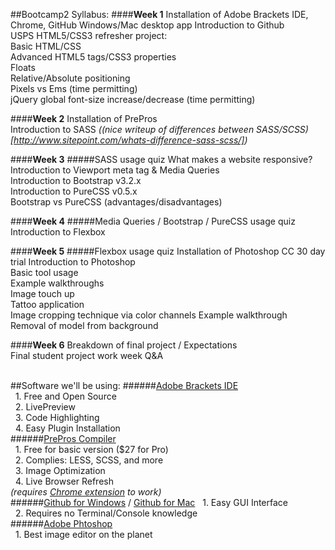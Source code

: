 ##Bootcamp2 Syllabus:
####__Week 1__
Installation of Adobe Brackets IDE, Chrome, GitHub Windows/Mac desktop app Introduction to Github <br>
USPS HTML5/CSS3 refresher project: <br>
Basic HTML/CSS <br>
Advanced HTML5 tags/CSS3 properties <br>
Floats <br>
Relative/Absolute positioning <br>
Pixels vs Ems (time permitting) <br>
jQuery global font-size increase/decrease (time permitting) <br>

####__Week 2__
Installation of PrePros <br>
Introduction to SASS _((nice writeup of differences between SASS/SCSS)[http://www.sitepoint.com/whats-difference-sass-scss/])_ <br>

####__Week 3__
#####SASS usage quiz
What makes a website responsive? <br>
Introduction to Viewport meta tag & Media Queries <br>
Introduction to Bootstrap v3.2.x <br>
Introduction to PureCSS v0.5.x <br>
Bootstrap vs PureCSS (advantages/disadvantages) <br>

####__Week 4__
#####Media Queries / Bootstrap / PureCSS usage quiz
Introduction to Flexbox <br>

####__Week 5__
#####Flexbox usage quiz
Installation of Photoshop CC 30 day trial Introduction to Photoshop <br>
Basic tool usage <br>
Example walkthroughs <br>
Image touch up <br>
Tattoo application <br>
Image cropping technique via color channels Example walkthrough <br>
Removal of model from background <br>

####__Week 6__
Breakdown of final project / Expectations <br>
Final student project work week Q&A <br> <br>

##Software we'll be using:
######[Adobe Brackets IDE](http://brackets.io/?lang=en) <br>
&nbsp;&nbsp;1. Free and Open Source <br>
&nbsp;&nbsp;2. LivePreview <br>
&nbsp;&nbsp;3. Code Highlighting <br>
&nbsp;&nbsp;4. Easy Plugin Installation <br>
######[PrePros Compiler](http://alphapixels.com/prepros/) <br>
&nbsp;&nbsp;1. Free for basic version ($27 for Pro) <br>
&nbsp;&nbsp;2. Complies: LESS, SCSS, and more <br>
&nbsp;&nbsp;3. Image Optimization <br>
&nbsp;&nbsp;4. Live Browser Refresh <br>
_(requires [Chrome extension](https://chrome.google.com/webstore/detail/prepros/bnlfjdjbjiabcgkkjaicjepbhhmeonlm?hl=en) to work)_ <br>
######[Github for Windows](https://windows.github.com/) / [Github for Mac](https://mac.github.com/)
&nbsp;&nbsp;1. Easy GUI Interface <br>
&nbsp;&nbsp;2. Requires no Terminal/Console knowledge <br>
######[Adobe Phtoshop](https://creative.adobe.com/plans/photography?sdid=KKQIN&kw=semgeneric&ttsrccat=sem-ww-di-ps-brand&skwcid=AL!3085!3!51790652058!e!!g!!adobe%20photoshop&ef_id=U9xddwAAATn7CPXO:20140918172344:s) <br>
&nbsp;&nbsp;1. Best image editor on the planet